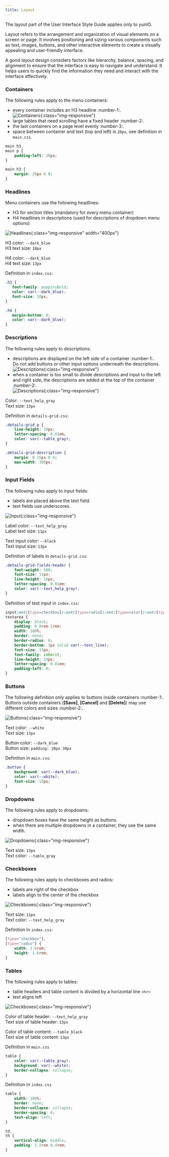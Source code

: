 ```yaml
---
title: Layout
---
```


The layout part of the User Interface Style Guide applies only to yunIO. 

Layout refers to the arrangement and organization of visual elements on a screen or page. 
It involves positioning and sizing various components such as text, images, buttons, and other interactive elements to create a visually appealing and user-friendly interface.

A good layout design considers factors like hierarchy, balance, spacing, and alignment to ensure that the interface is easy to navigate and understand. 
It helps users to quickly find the information they need and interact with the interface effectively.

### Containers


The following rules apply to the menu containers:

- every container includes an H3 headline :number-1:.<br>
![Containers](../assets/images/ui-style-guide/even-containers.png){:class="img-responsive"}
- large tables that need scrolling have a fixed header :number-2:.
- the last containers on a page level evenly :number-3:.
- space between container and text (top and left) is `20px`, see definition in `main.css`.


```css
main h3,
main p {
	padding-left: 20px;
}

main h3 {
	margin: 20px 0 0;
}
```


### Headlines

Menu containers use the following headlines:

- H3 for section titles (mandatory for every menu container)
- H4 headlines in descriptions (used for descriptions of dropdown menu options)

![Headlines](../assets/images/ui-style-guide/new-h4-definition.png){:class="img-responsive" width="400px"}

H3 color: `--dark_blue`<br>
H3 text size: `18px`

H4 color: `--dark_blue`<br>
H4 text size: `13px`


Definition in `index.css`:

```css
.h3 {
   font-family: poppinsBold;
   color: var(--dark_blue);
   font-size: 18px;
}

.h4 { 
   margin-bottom: 0;
   color: var(--dark_blue); 
}
```


### Descriptions

The following rules apply to descriptions:

- descriptions are displayed on the left side of a container :number-1:.<br>
Do not add buttons or other input options underneath the descriptions.
![Descriptions](../assets/images/ui-style-guide/descriptions01.png){:class="img-responsive"}
- when a container is too small to divide descriptions and input to the left and right side, the descriptions are added at the top of the container :number-2:.<br>
![Descriptions](../assets/images/ui-style-guide/descriptions02.png){:class="img-responsive"}

Color: `--text_help_gray`<br>
Text size: `13px`

Definition in `details-grid.css`:

```css
.details-grid p {
    line-height: 19px;
    letter-spacing: 0.01em;
    color: var(--table_gray);
}

.details-grid-description {
    margin: 0 15px 0 0;
    max-width: 380px;
}
```

### Input Fields

The following rules apply to input fields:

- labels are placed above the text field.
- text fields use underscores. 

![Input](../assets/images/ui-style-guide/text-input.png){:class="img-responsive"}

Label color: `--text_help_gray`<br>
Label text size: `11px`

Text input color: `--black`<br>
Text input size: `13px`

Definition of labels in `details-grid.css`:

```css
.details-grid-fields-header {
    font-weight: 500;
    font-size: 11px;
    line-height: 16px;
    letter-spacing: 0.01em;
    color: var(--text_help_gray);
}
```

Definition of text input in `index.css`:

```css
input:not([type=checkbox]):not([type=radio]):not([type=color]):not([type=button]),
textarea {
    display: block;
    padding: 0.8rem 1rem;
    width: 100%;
    border: none;
    border-radius: 0;
    border-bottom: 1px solid var(--text_line);
    font-size: 13px;
    font-family: inherit;
    line-height: 19px;
    letter-spacing: 0.01em;
    padding-left: 0;
}
```

### Buttons

The following definition only applies to buttons inside containers :number-1:.<br>
Buttons outside containers (**[Save]**, **[Cancel]** and **[Delete]**) may use different colors and sizes :number-2:.

![Buttons](../assets/images/ui-style-guide/buttons.png){:class="img-responsive"}

Text color: `--white`<br>
Text size: `13px`

Button color: `--dark_blue`<br>
Button size: `padding: 10px 30px`

Definition in `main.css`:

```css
.button {
    background: var(--dark_blue);
    color: var(--white);
    font-size: 13px;
}
```

<!---
Buttons outside containers use other .css definitions.
-->

### Dropdowns

The following rules apply to dropdowns:

- dropdown boxes have the same height as buttons.
- when there are multiple dropdowns in a container, they use the same width.

![Dropdowns](../assets/images/ui-style-guide/dropdowns.png){:class="img-responsive"}

Text size: `13px`<br>
Text color: `--table_gray`

### Checkboxes

The following rules apply to checkboxes and radios:

- labels are right of the checkbox
- labels align to the center of the checkbox

![Checkboxes](../assets/images/ui-style-guide/checkbox.png){:class="img-responsive"}

Text size: `11px`<br>
Text color: `--text_help_gray`

Definition in `index.css`:

```css
[type="checkbox"],
[type="radio"] {
    width: 1.6rem;
    height: 1.6rem;
}
```

### Tables

The following rules apply to tables:

- table headers and table content is divided by a horizontal line `<hr>`
- text aligns left

![Checkboxes](../assets/images/ui-style-guide/table.png){:class="img-responsive"}

Color of table header: `--text_help_gray`<br>
Text size of table header: `13px`

Color of table content: `--table_black`<br>
Text size of table content: `13px`

Definition in `main.css`
```css
table {
    color: var(--table_gray);
    background: var(--white);
    border-collapse: collapse;
}
```

Definition in `index.css`
```css
table {
    width: 100%;
    border: none;
    border-collapse: collapse;
    border-spacing: 0;
    text-align: left;
}

td,
th {
    vertical-align: middle;
    padding: 1.2rem 0.4rem;
}
```
